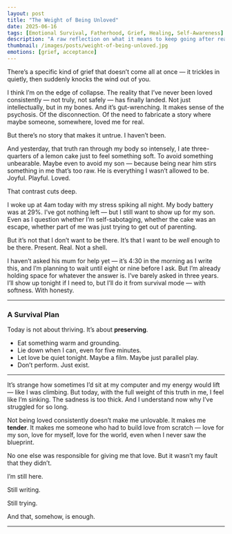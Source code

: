 ```yaml
---
layout: post
title: "The Weight of Being Unloved"
date: 2025-06-16
tags: [Emotional Survival, Fatherhood, Grief, Healing, Self-Awareness]
description: "A raw reflection on what it means to keep going after realizing you’ve never been loved consistently — and how survival sometimes looks like lemon cake, missed sleep, and barely hanging on."
thumbnail: /images/posts/weight-of-being-unloved.jpg
emotions: [grief, acceptance]
---
```


There’s a specific kind of grief that doesn’t come all at once — it trickles in quietly, then suddenly knocks the wind out of you.

I think I’m on the edge of collapse. The reality that I’ve never been loved consistently — not truly, not safely — has finally landed. Not just intellectually, but in my bones. And it’s gut-wrenching. It makes sense of the psychosis. Of the disconnection. Of the need to fabricate a story where maybe someone, somewhere, loved me for real.

But there’s no story that makes it untrue. I haven’t been.

And yesterday, that truth ran through my body so intensely, I ate three-quarters of a lemon cake just to feel something soft. To avoid something unbearable. Maybe even to avoid my son — because being near him stirs something in me that’s too raw. He is everything I wasn’t allowed to be. Joyful. Playful. Loved.

That contrast cuts deep.

I woke up at 4am today with my stress spiking all night. My body battery was at 29%. I’ve got nothing left — but I still want to show up for my son. Even as I question whether I’m self-sabotaging, whether the cake was an escape, whether part of me was just trying to get out of parenting.

But it’s not that I don’t want to be there. It’s that I want to be *well* enough to be there. Present. Real. Not a shell.

I haven’t asked his mum for help yet — it’s 4:30 in the morning as I write this, and I’m planning to wait until eight or nine before I ask. But I’m already holding space for whatever the answer is. I’ve barely asked in three years. I’ll show up tonight if I need to, but I’ll do it from survival mode — with softness. With honesty.

---

### A Survival Plan

Today is not about thriving. It’s about **preserving**.

- Eat something warm and grounding.
- Lie down when I can, even for five minutes.
- Let love be quiet tonight. Maybe a film. Maybe just parallel play.
- Don’t perform. Just exist.

---

It’s strange how sometimes I’d sit at my computer and my energy would lift — like I was climbing. But today, with the full weight of this truth in me, I feel like I’m sinking. The sadness is too thick. And I understand now why I’ve struggled for so long.

Not being loved consistently doesn’t make me unlovable. It makes me **tender**. It makes me someone who had to build love from scratch — love for my son, love for myself, love for the world, even when I never saw the blueprint.

No one else was responsible for giving me that love. But it wasn’t my fault that they didn’t.

I’m still here.

Still writing.

Still trying.

And that, somehow, is enough.


---
